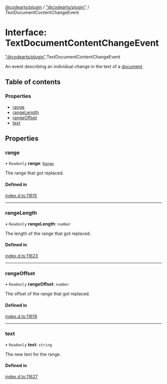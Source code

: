 [@codearts/plugin](../README.md) / ["@codearts/plugin"](../modules/_codearts_plugin_.md) / TextDocumentContentChangeEvent

# Interface: TextDocumentContentChangeEvent

["@codearts/plugin"](../modules/_codearts_plugin_.md).TextDocumentContentChangeEvent

An event describing an individual change in the text of a [document](codearts_plugin_.TextDocument.md).

## Table of contents

### Properties

- [range](codearts_plugin_.TextDocumentContentChangeEvent.md#range)
- [rangeLength](codearts_plugin_.TextDocumentContentChangeEvent.md#rangelength)
- [rangeOffset](codearts_plugin_.TextDocumentContentChangeEvent.md#rangeoffset)
- [text](codearts_plugin_.TextDocumentContentChangeEvent.md#text)

## Properties

### range

• `Readonly` **range**: [`Range`](../classes/codearts_plugin_.Range.md)

The range that got replaced.

#### Defined in

[index.d.ts:11615](https://github.com/huaweicloud/cloudide-plugin-api/blob/4d28848/index.d.ts#L11615)

___

### rangeLength

• `Readonly` **rangeLength**: `number`

The length of the range that got replaced.

#### Defined in

[index.d.ts:11623](https://github.com/huaweicloud/cloudide-plugin-api/blob/4d28848/index.d.ts#L11623)

___

### rangeOffset

• `Readonly` **rangeOffset**: `number`

The offset of the range that got replaced.

#### Defined in

[index.d.ts:11619](https://github.com/huaweicloud/cloudide-plugin-api/blob/4d28848/index.d.ts#L11619)

___

### text

• `Readonly` **text**: `string`

The new text for the range.

#### Defined in

[index.d.ts:11627](https://github.com/huaweicloud/cloudide-plugin-api/blob/4d28848/index.d.ts#L11627)
